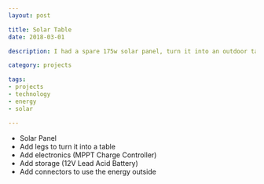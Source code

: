 ```yaml
---
layout: post

title: Solar Table
date: 2018-03-01

description: I had a spare 175w solar panel, turn it into an outdoor table which supplies power

category: projects

tags:
- projects
- technology
- energy
- solar

---
```


* Solar Panel
* Add legs to turn it into a table
* Add electronics (MPPT Charge Controller)
* Add storage (12V Lead Acid Battery)
* Add connectors to use the energy outside
